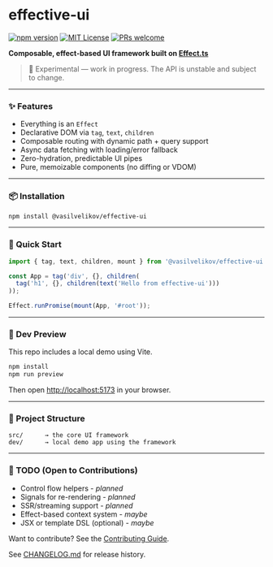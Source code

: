 # effective-ui

[![npm version](https://img.shields.io/npm/v/@vasilvelikov/effective-ui)](https://www.npmjs.com/package/@vasilvelikov/effective-ui)
[![MIT License](https://img.shields.io/badge/license-MIT-blue.svg)](LICENSE)
[![PRs welcome](https://img.shields.io/badge/PRs-welcome-brightgreen.svg)](CONTRIBUTING.md)

**Composable, effect-based UI framework built on [Effect.ts](https://effect.website)**

> 🧪 Experimental — work in progress. The API is unstable and subject to change.

---

### ✨ Features

- Everything is an `Effect`
- Declarative DOM via `tag`, `text`, `children`
- Composable routing with dynamic path + query support
- Async data fetching with loading/error fallback
- Zero-hydration, predictable UI pipes
- Pure, memoizable components (no diffing or VDOM)

---

### 📦 Installation

```bash
npm install @vasilvelikov/effective-ui
```

---

### 🚀 Quick Start

```typescript
import { tag, text, children, mount } from '@vasilvelikov/effective-ui';

const App = tag('div', {}, children(
  tag('h1', {}, children(text('Hello from effective-ui')))
));

Effect.runPromise(mount(App, '#root'));
```

---

### 🧪 Dev Preview

This repo includes a local demo using Vite.

```bash
npm install
npm run preview
```

Then open [http://localhost:5173](http://localhost:5173) in your browser.

---

### 📁 Project Structure

```text
src/      → the core UI framework
dev/      → local demo app using the framework
```

---

### 🔧 TODO (Open to Contributions)

- Control flow helpers - _planned_
- Signals for re-rendering - _planned_
- SSR/streaming support - _planned_
- Effect-based context system - _maybe_
- JSX or template DSL (optional) - _maybe_

Want to contribute? See the [Contributing Guide](https://github.com/VasilVelikov00/effective-ui/blob/main/CONTRIBUTING.md).

See [CHANGELOG.md](https://github.com/VasilVelikov00/effective-ui/blob/main/CHANGELOG.md) for release history.